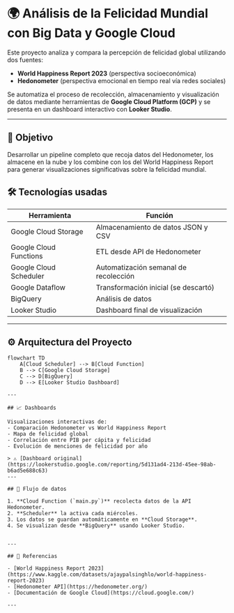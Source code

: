 # 🌍 Análisis de la Felicidad Mundial con Big Data y Google Cloud

Este proyecto analiza y compara la percepción de felicidad global utilizando dos fuentes:
- **World Happiness Report 2023** (perspectiva socioeconómica)
- **Hedonometer** (perspectiva emocional en tiempo real vía redes sociales)

Se automatiza el proceso de recolección, almacenamiento y visualización de datos mediante herramientas de **Google Cloud Platform (GCP)** y se presenta en un dashboard interactivo con **Looker Studio**.

---

## 🎯 Objetivo

Desarrollar un pipeline completo que recoja datos del Hedonometer, los almacene en la nube y los combine con los del World Happiness Report para generar visualizaciones significativas sobre la felicidad mundial.

## 🛠️ Tecnologías usadas

| Herramienta             | Función |
|-------------------------|---------|
| Google Cloud Storage    | Almacenamiento de datos JSON y CSV |
| Google Cloud Functions  | ETL desde API de Hedonometer |
| Google Cloud Scheduler  | Automatización semanal de recolección |
| Google Dataflow         | Transformación inicial (se descartó) |
| BigQuery                | Análisis de datos |
| Looker Studio           | Dashboard final de visualización |

---

## ⚙️ Arquitectura del Proyecto

```mermaid
flowchart TD
    A[Cloud Scheduler] --> B[Cloud Function]
    B --> C[Google Cloud Storage]
    C --> D[BigQuery]
    D --> E[Looker Studio Dashboard]

---

## 📈 Dashboards

Visualizaciones interactivas de:
- Comparación Hedonometer vs World Happiness Report
- Mapa de felicidad global
- Correlación entre PIB per cápita y felicidad
- Evolución de menciones de felicidad por año

> ⚠️ [Dashboard original](https://lookerstudio.google.com/reporting/5d131ad4-213d-45ee-98ab-b6ad5e688c63)  
---

## 🔁 Flujo de datos

1. **Cloud Function (`main.py`)** recolecta datos de la API Hedonometer.
2. **Scheduler** la activa cada miércoles.
3. Los datos se guardan automáticamente en **Cloud Storage**.
4. Se visualizan desde **BigQuery** usando Looker Studio.


---

## 📄 Referencias

- [World Happiness Report 2023](https://www.kaggle.com/datasets/ajaypalsinghlo/world-happiness-report-2023)
- [Hedonometer API](https://hedonometer.org/)
- [Documentación de Google Cloud](https://cloud.google.com/)

---
